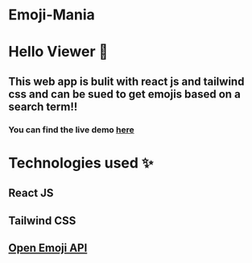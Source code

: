 # Emoji-Mania
# Hello Viewer 👋
## This web app is bulit with react js and tailwind css and can be sued to get emojis based on a search term!!

### You can find the live demo [here](https://emoji-mania.netlify.app/)


# Technologies used ✨

## React JS
## Tailwind CSS
## [Open Emoji API](https://emoji-api.com/)

